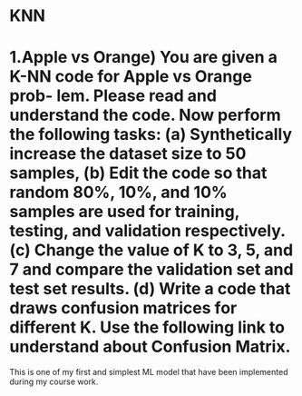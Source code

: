# KNN
# 1.Apple vs Orange) You are given a K-NN code for Apple vs Orange prob- lem. Please read and understand the code. Now perform the following tasks: (a) Synthetically increase the dataset size to 50 samples, (b) Edit the code so that random 80%, 10%, and 10% samples are used for training, testing, and validation respectively. (c) Change the value of K to 3, 5, and 7 and compare the validation set and test set results. (d) Write a code that draws confusion matrices for different K. Use the following link to understand about Confusion Matrix.


This is one of my first and simplest ML model that have been implemented during my course work.

